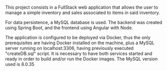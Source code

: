 This project consists in a FullStack web application that allows the user to manage a simple inventory and sales associated to items in said inventory. 

For data persistence, a MySQL database is used. The backend was created using Spring Boot, and the frontend using Angular with Node.

The application is configured to be deployed via Docker, thus the only prerequisites are having Docker installed on the machine, plus a MySQL server running on localhost:3306, having previously executed "createDB.sql" script.
It is necessary to have both services started and ready in order to build and/or run the Docker images. The MySQL version used is 8.0.35

